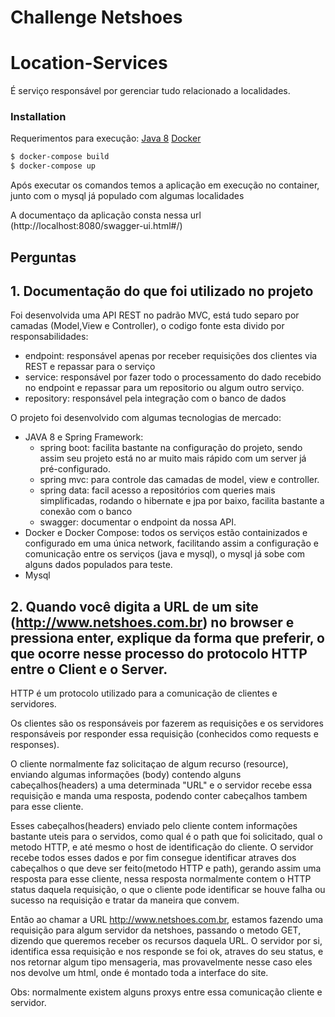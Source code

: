 # Challenge Netshoes

# Location-Services

É serviço responsável por gerenciar tudo relacionado a localidades.
    
### Installation

Requerimentos para execução: 
[Java 8](https://www.oracle.com/java/technologies/javase/javase-jdk8-downloads.html)
[Docker](https://docs.docker.com/docker-for-windows/install/)

```sh
$ docker-compose build
$ docker-compose up
```

Após executar os comandos temos a aplicação em execução no container, junto com o mysql já populado com algumas localidades

A documentaço da aplicação consta nessa url 
(http://localhost:8080/swagger-ui.html#/)

## Perguntas

## 1. Documentação do que foi utilizado no projeto

Foi desenvolvida uma API REST no padrão MVC, está tudo separo por camadas (Model,View e Controller), o codigo fonte esta divido por responsabilidades:
  - endpoint: responsável apenas por receber requisições dos clientes via REST e repassar para o serviço
  - service: responsável por fazer todo o processamento do dado recebido no endpoint e repassar para um repositorio ou algum outro serviço.
  - repository: responsável pela integração com o banco de dados
  
O projeto foi desenvolvido com algumas tecnologias de mercado:

 - JAVA 8 e Spring Framework:
    - spring boot: facilita bastante na configuração do projeto, sendo assim seu projeto está no ar muito mais rápido com um  server já pré-configurado.
    - spring mvc: para controle das camadas de model, view e controller.
    - spring data: facil acesso a repositórios com queries mais simplificadas, rodando o hibernate e jpa por baixo, facilita bastante a conexão com o banco
    - swagger: documentar o endpoint da nossa API.
 - Docker e Docker Compose: todos os serviços estão containizados e configurado em uma única network, facilitando assim a configuração e comunicação entre os serviços (java e mysql), o mysql já sobe com alguns dados populados para teste.
 - Mysql
 
## 2. Quando você digita a URL de um site (http://www.netshoes.com.br) no browser e pressiona enter, explique da forma que preferir, o que ocorre nesse processo do protocolo HTTP entre o Client e o Server.

HTTP é um protocolo utilizado para a comunicação de clientes e servidores. 

Os clientes são os responsáveis por fazerem as requisições e os servidores responsáveis por responder essa requisição (conhecidos como requests e responses).

O cliente normalmente faz solicitaçao de algum recurso (resource), enviando algumas informações (body) contendo alguns cabeçalhos(headers) a uma determinada "URL" e o servidor recebe essa requisição e manda uma resposta, podendo conter cabeçalhos tambem para esse cliente.

Esses cabeçalhos(headers) enviado pelo cliente contem informações bastante uteis para o servidos, como qual é o path que foi solicitado, qual o metodo HTTP, e até mesmo o host de identificação do cliente. O servidor recebe todos esses dados e por fim consegue identificar atraves dos cabeçalhos o que deve ser feito(metodo HTTP e path), gerando assim uma resposta para esse cliente, nessa resposta normalmente contem o HTTP status daquela requisição, o que o cliente pode identificar se houve falha ou sucesso na requisição e tratar da maneira que convem.


Então ao chamar a URL http://www.netshoes.com.br, estamos fazendo uma requisição para algum servidor da netshoes, passando o metodo GET, dizendo que queremos receber os recursos daquela URL. O servidor por si, identifica essa requisição e nos responde se foi ok, atraves do seu status, e nos retornar algum tipo mensageria, mas provavelmente nesse caso eles nos devolve um html, onde é montado toda a interface do site.

Obs: normalmente existem alguns proxys entre essa comunicação cliente e servidor.
